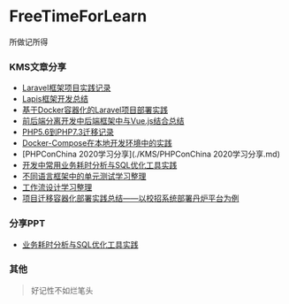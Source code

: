 # FreeTimeForLearn
所做记所得

### KMS文章分享
- [Laravel框架项目实践记录](./KMS/Laravel框架项目实践记录.md)
- [Lapis框架开发总结](./KMS/Lapis框架开发总结.md)
- [基于Docker容器化的Laravel项目部署实践](./KMS/基于Docker容器化的Laravel项目部署实践.md)
- [前后端分离开发中后端框架中与Vue.js结合总结](./KMS/前后端分离开发中后端框架中与Vue.js结合总结.md)
- [PHP5.6到PHP7.3迁移记录](./KMS/PHP5.6到PHP7.3迁移记录.md)
- [Docker-Compose在本地开发环境中的实践](./KMS/Docker-Compose在本地开发环境中的实践.md)
- [PHPConChina 2020学习分享](./KMS/PHPConChina 2020学习分享.md)
- [开发中常用业务耗时分析与SQL优化工具实践](./KMS/开发中常用业务耗时分析与SQL优化工具实践.md)
- [不同语言框架中的单元测试学习整理](./KMS/不同语言框架中的单元测试学习整理.md)
- [工作流设计学习整理](./KMS/工作流设计学习整理.md)
- [项目迁移容器化部署实践总结——以校招系统部署丹炉平台为例](./KMS/项目迁移容器化部署实践总结——以校招系统部署丹炉平台为例.md)

### 分享PPT
- [业务耗时分析与SQL优化工具实践](./Share/20200901-业务耗时分析与SQL优化工具实践-马凌.pptx)

### 其他

> 好记性不如烂笔头
